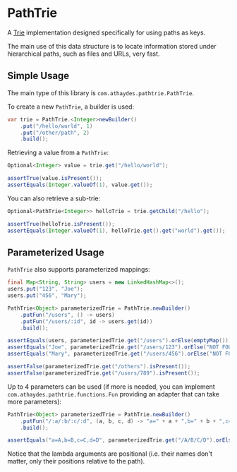 # PathTrie

A [Trie](https://en.wikipedia.org/wiki/Trie) implementation designed specifically for using paths as keys.

The main use of this data structure is to locate information stored under hierarchical paths, such as files and URLs,
very fast.

## Simple Usage

The main type of this library is `com.athaydes.pathtrie.PathTrie`.

To create a new `PathTrie`, a builder is used:

```java
var trie = PathTrie.<Integer>newBuilder()
    .put("/hello/world", 1)
    .put("/other/path", 2)
    .build();
```

Retrieving a value from a `PathTrie`:

```java
Optional<Integer> value = trie.get("/hello/world");

assertTrue(value.isPresent());
assertEquals(Integer.valueOf(1), value.get());
```

You can also retrieve a sub-trie:

```java
Optional<PathTrie<Integer>> helloTrie = trie.getChild("/hello");

assertTrue(helloTrie.isPresent());
assertEquals(Integer.valueOf(1), helloTrie.get().get("world").get());
```

## Parameterized Usage

`PathTrie` also supports parameterized mappings:

```java
final Map<String, String> users = new LinkedHashMap<>();
users.put("123", "Joe");
users.put("456", "Mary");

PathTrie<Object> parameterizedTrie = PathTrie.newBuilder()
    .putFun("/users", () -> users)
    .putFun("/users/:id", id -> users.get(id))
    .build();

assertEquals(users, parameterizedTrie.get("/users").orElse(emptyMap()));
assertEquals("Joe", parameterizedTrie.get("/users/123").orElse("NOT FOUND"));
assertEquals("Mary", parameterizedTrie.get("/users/456").orElse("NOT FOUND"));

assertFalse(parameterizedTrie.get("/others").isPresent());
assertFalse(parameterizedTrie.get("/users/789").isPresent());
```

Up to 4 parameters can be used (if more is needed, you can implement `com.athaydes.pathtrie.functions.Fun` providing
an adapter that can take more parameters):

```java
PathTrie<Object> parameterizedTrie = PathTrie.newBuilder()
    .putFun("/:a/:b/:c/:d", (a, b, c, d) -> "a=" + a + ",b=" + b + ",c=" + c + ",d=" + d)
    .build();

assertEquals("a=A,b=B,c=C,d=D", parameterizedTrie.get("/A/B/C/D").orElse("NOT FOUND"));
```

Notice that the lambda arguments are positional (i.e. their names don't matter, only their positions relative to the
path).
